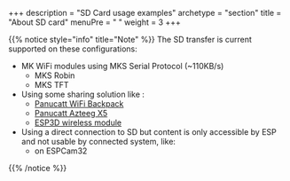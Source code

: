 +++
description = "SD Card usage examples"
archetype = "section"
title = "About SD card"
menuPre = "<i class='fas fa-sd-card'></i> "
weight = 3
+++

{{% notice style="info" title="Note"  %}}
The SD transfer is current supported on these configurations:
  * MK WiFi modules using MKS Serial Protocol (~110KB/s)
     - MKS Robin 
     - MKS TFT
  * Using some sharing solution like : 
    - [Panucatt WiFi Backpack](https://www.panucatt.com/ProductDetails.asp?ProductCode=WB8266)
    - [Panucatt Azteeg X5](http://www.panucatt.com/azteeg_X5_mini_reprap_3d_printer_controller_p/ax5mini.htm)
    - [ESP3D wireless module](https://oshwhub.com/liqijian101/esp3d_esp32__camer-v2)
  * Using a direct connection to SD but content is only accessible by ESP and not usable by connected system, like:
    -  on ESPCam32

{{% /notice %}}